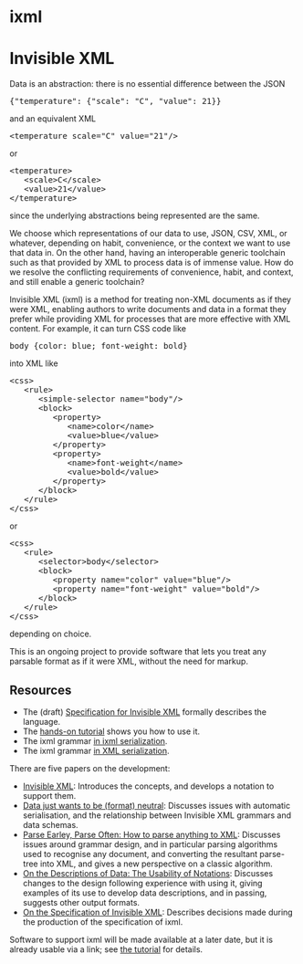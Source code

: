 # ixml

<h1>Invisible XML</h1>

<p>Data is an abstraction: there is no essential difference between the JSON</p>
<pre>{"temperature": {"scale": "C", "value": 21}}</pre>

<p>and an equivalent XML</p>
<pre>&lt;temperature scale="C" value="21"/&gt;</pre>

<p>or</p>
<pre>&lt;temperature&gt;
   &lt;scale&gt;C&lt;/scale&gt;
   &lt;value&gt;21&lt;/value&gt;
&lt;/temperature&gt;</pre>

<p>since the underlying abstractions being represented are the same. </p>

<p>We choose which representations of our data to use, JSON, CSV, XML, or
whatever, depending on habit, convenience, or the context we want to use that
data in. On the other hand, having an interoperable generic toolchain such as
that provided by XML to process data is of immense value. How do we resolve the
conflicting requirements of convenience, habit, and context, and still enable a
generic toolchain? </p>

<p>Invisible XML (ixml) is a method for treating non-XML documents as if they
were XML, enabling authors to write documents and data in a format they prefer
while providing XML for processes that are more effective with XML content. For
example, it can turn CSS code like</p>
<pre>body {color: blue; font-weight: bold}</pre>

<p>into XML like</p>
<pre>&lt;css&gt;
   &lt;rule&gt;
      &lt;simple-selector name="body"/&gt;
      &lt;block&gt;
         &lt;property&gt;
            &lt;name&gt;color&lt;/name&gt;
            &lt;value&gt;blue&lt;/value&gt;
         &lt;/property&gt;
         &lt;property&gt;
            &lt;name&gt;font-weight&lt;/name&gt;
            &lt;value&gt;bold&lt;/value&gt;
         &lt;/property&gt;
      &lt;/block&gt;
   &lt;/rule&gt;
&lt;/css&gt;</pre>

<p>or</p>
<pre>&lt;css&gt;
   &lt;rule&gt;
      &lt;selector&gt;body&lt;/selector&gt;
      &lt;block&gt;
         &lt;property name="color" value="blue"/&gt;
         &lt;property name="font-weight" value="bold"/&gt;
      &lt;/block&gt;
   &lt;/rule&gt;
&lt;/css&gt;</pre>

<p>depending on choice.</p>

<p>This is an ongoing project to provide software that lets you treat any
parsable format as if it were XML, without the need for markup. </p>

<h2>Resources</h2>
<ul>
<li>The (draft) <a href="ixml-specification.html">Specification for Invisible XML</a> formally describes the language.</li>
<li>The <a href="http://www.cwi.nl/~steven/ixml/tutorial/">hands-on tutorial</a> shows you how to use it.</li>
<li>The ixml grammar <a href="ixml.ixml">in ixml serialization</a>.</li>
<li>The ixml grammar <a href="ixml.xml">in XML serialization</a>.</li>
</ul>

<p>There are five papers on the development:</p>
<ul>
  <li><a
    href="http://www.cwi.nl/~steven/Talks/2013/08-07-invisible-xml/invisible-xml-3.html">Invisible
    XML</a>: Introduces the concepts, and develops a notation to support them.
  </li>
  <li><a href="http://www.cwi.nl/~steven/Talks/2016/02-12-prague/data.html">Data just wants to be
    (format) neutral</a>:
    Discusses issues with automatic serialisation, and the relationship
    between Invisible XML grammars and data schemas.
  </li>
  <li><a href="http://www.cwi.nl/~steven/Talks/2016/06-05-london/xml-london.html">Parse Earley, Parse
    Often: How to parse anything to XML</a>:
    Discusses issues around grammar design, and in particular parsing
    algorithms used to recognise any document, and converting the resultant
    parse-tree into XML, and gives a new perspective on a classic algorithm.
  </li>
  <li><a
    href="http://archive.xmlprague.cz/2017/files/xmlprague-2017-proceedings.pdf#page=155">On
    the Descriptions of Data: The Usability of Notations</a>:
    Discusses changes to the design following experience with using it,
    giving examples of its use to develop data descriptions, and in passing,
    suggests other output formats.
  </li>
  <li><a
    href="https://archive.xmlprague.cz/2019/files/xmlprague-2019-proceedings.pdf#page=425">On
    the Specification of Invisible XML</a>:
    Describes decisions made during the production of the specification of
    ixml.
  </li>
</ul>

<p>Software to support ixml will be made available at a later date, but it
      is already usable via a link; see <a href="http://www.cwi.nl/~steven/ixml/tutorial/">the tutorial</a> for details.</p>
